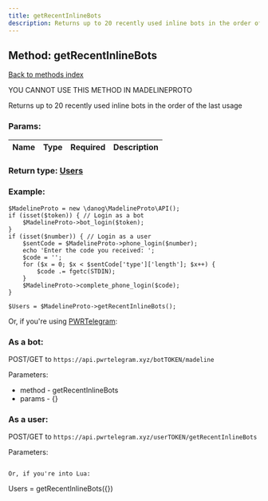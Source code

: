 ```yaml
---
title: getRecentInlineBots
description: Returns up to 20 recently used inline bots in the order of the last usage
---
```

## Method: getRecentInlineBots  
[Back to methods index](index.md)


YOU CANNOT USE THIS METHOD IN MADELINEPROTO


Returns up to 20 recently used inline bots in the order of the last usage

### Params:

| Name     |    Type       | Required | Description |
|----------|:-------------:|:--------:|------------:|


### Return type: [Users](../types/Users.md)

### Example:


```
$MadelineProto = new \danog\MadelineProto\API();
if (isset($token)) { // Login as a bot
    $MadelineProto->bot_login($token);
}
if (isset($number)) { // Login as a user
    $sentCode = $MadelineProto->phone_login($number);
    echo 'Enter the code you received: ';
    $code = '';
    for ($x = 0; $x < $sentCode['type']['length']; $x++) {
        $code .= fgetc(STDIN);
    }
    $MadelineProto->complete_phone_login($code);
}

$Users = $MadelineProto->getRecentInlineBots();
```

Or, if you're using [PWRTelegram](https://pwrtelegram.xyz):

### As a bot:

POST/GET to `https://api.pwrtelegram.xyz/botTOKEN/madeline`

Parameters:

* method - getRecentInlineBots
* params - {}



### As a user:

POST/GET to `https://api.pwrtelegram.xyz/userTOKEN/getRecentInlineBots`

Parameters:



```

Or, if you're into Lua:

```
Users = getRecentInlineBots({})
```

